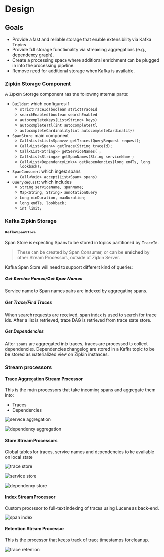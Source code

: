 # Design

## Goals

* Provide a fast and reliable storage that enable extensibility via Kafka Topics.
* Provide full storage functionality via streaming aggregations (e.g., dependency graph).
* Create a processing space where additional enrichment can be plugged in into the processing 
pipeline.
* Remove need for additional storage when Kafka is available.

### Zipkin Storage Component

A Zipkin Storage component has the following internal parts:

* `Builder`: which configures if
    - `strictTraceId(boolean strictTraceId)`
    - `searchEnabled(boolean searchEnabled)`
    - `autocompleteKeys(List<String> keys)`
    - `autocompleteTtl(int autocompleteTtl)`
    - `autocompleteCardinality(int autocompleteCardinality)`
* `SpanStore`: main component
    - `Call<List<List<Span>>> getTraces(QueryRequest request);`
    - `Call<List<Span>> getTrace(String traceId);`
    - `Call<List<String>> getServiceNames();`
    - `Call<List<String>> getSpanNames(String serviceName);`
    - `Call<List<DependencyLink>> getDependencies(long endTs, long lookback);`
* `SpanConsumer`: which ingest spans
    - `Call<Void> accept(List<Span> spans)`
* `QueryRequest`: which includes
    - `String serviceName, spanName;`
    - `Map<String, String> annotationQuery;`
    - `Long minDuration, maxDuration;`
    - `long endTs, lookback;`
    - `int limit;`

### Kafka Zipkin Storage

#### `KafkaSpanStore`

Span Store is expecting Spans to be stored in topics partitioned by `TraceId`.

> These can be created by Span Consumer, or can be **enriched** by other Stream Processors, outside of
Zipkin Server.

Kafka Span Store will need to support different kind of queries:


##### Get Service Names/Get Span Names

Service name to Span names pairs are indexed by aggregating spans.

##### Get Trace/Find Traces

When search requests are received, span index is used to search for trace ids. After a list is 
retrieved, trace DAG is retrieved from trace state store.

##### Get Dependencies

After `spans` are aggregated into traces, traces are processed to collect dependencies. 
Dependencies changelog are stored in a Kafka topic to be be stored as materialized view on 
Zipkin instances.

### Stream processors

#### Trace Aggregation Stream Processor

This is the main processors that take incoming spans and aggregate them into:

- Traces
- Dependencies

![service aggregation](docs/service-aggregation-stream.png)

![dependency aggregation](docs/dependency-aggregation-stream.png)

#### Store Stream Processors

Global tables for traces, service names and dependencies to be available on local state.

![trace store](docs/trace-store-stream.png)

![service store](docs/service-store-stream.png)

![dependency store](docs/dependency-store-stream.png)

#### Index Stream Processor

Custom processor to full-text indexing of traces using Lucene as back-end.

![span index](docs/span-index-stream.png)

#### Retention Stream Processor

This is the processor that keeps track of trace timestamps for cleanup.

![trace retention](docs/trace-retention-stream.png)